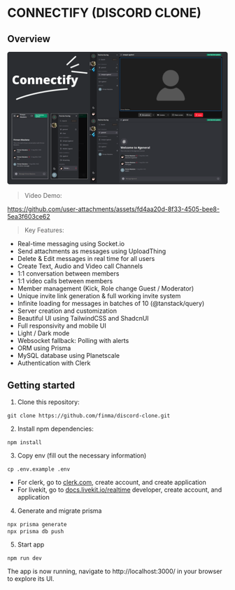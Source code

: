 # CONNECTIFY (DISCORD CLONE)

## Overview

<img src='./public/connectify-mockup.png' />

> Video Demo:

https://github.com/user-attachments/assets/fd4aa20d-8f33-4505-bee8-5ea3f603ce62

> Key Features:

- Real-time messaging using Socket.io
- Send attachments as messages using UploadThing
- Delete & Edit messages in real time for all users
- Create Text, Audio and Video call Channels
- 1:1 conversation between members
- 1:1 video calls between members
- Member management (Kick, Role change Guest / Moderator)
- Unique invite link generation & full working invite system
- Infinite loading for messages in batches of 10 (@tanstack/query)
- Server creation and customization
- Beautiful UI using TailwindCSS and ShadcnUI
- Full responsivity and mobile UI
- Light / Dark mode
- Websocket fallback: Polling with alerts
- ORM using Prisma
- MySQL database using Planetscale
- Authentication with Clerk

## Getting started

1. Clone this repository:

```
git clone https://github.com/finma/discord-clone.git
```

2. Install npm dependencies:

```
npm install
```

3. Copy env (fill out the necessary information)

```
cp .env.example .env
```

- For clerk, go to [clerk.com](https://clerk.com/), create account, and create application
- For livekit, go to [docs.livekit.io/realtime](https://docs.livekit.io/realtime/) developer, create account, and application

4. Generate and migrate prisma

```
npx prisma generate
npx prisma db push
```

5. Start app

```
npm run dev
```

The app is now running, navigate to http://localhost:3000/ in your browser to explore its UI.

